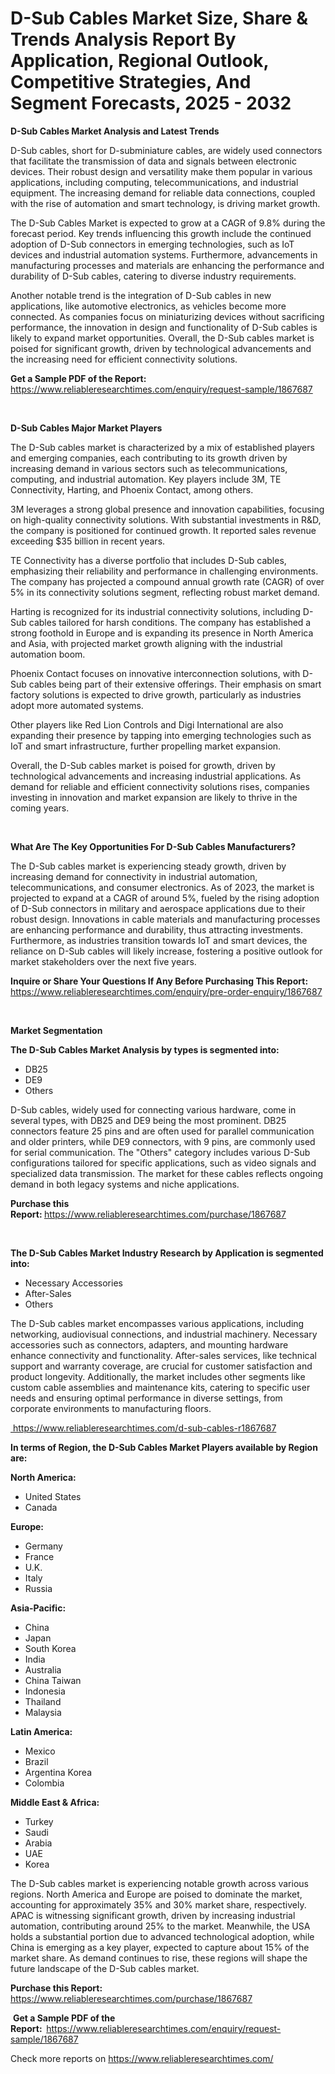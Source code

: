 <p><h1>D-Sub Cables Market Size, Share & Trends Analysis Report By Application, Regional Outlook, Competitive Strategies, And Segment Forecasts, 2025 - 2032</h1></p><p><strong>D-Sub Cables Market Analysis and Latest Trends</strong></p>
<p><p>D-Sub cables, short for D-subminiature cables, are widely used connectors that facilitate the transmission of data and signals between electronic devices. Their robust design and versatility make them popular in various applications, including computing, telecommunications, and industrial equipment. The increasing demand for reliable data connections, coupled with the rise of automation and smart technology, is driving market growth.</p><p>The D-Sub Cables Market is expected to grow at a CAGR of 9.8% during the forecast period. Key trends influencing this growth include the continued adoption of D-Sub connectors in emerging technologies, such as IoT devices and industrial automation systems. Furthermore, advancements in manufacturing processes and materials are enhancing the performance and durability of D-Sub cables, catering to diverse industry requirements.</p><p>Another notable trend is the integration of D-Sub cables in new applications, like automotive electronics, as vehicles become more connected. As companies focus on miniaturizing devices without sacrificing performance, the innovation in design and functionality of D-Sub cables is likely to expand market opportunities. Overall, the D-Sub cables market is poised for significant growth, driven by technological advancements and the increasing need for efficient connectivity solutions.</p></p>
<p><strong>Get a Sample PDF of the Report:&nbsp;</strong> <a href="https://www.reliableresearchtimes.com/enquiry/request-sample/1867687?utm_campaign=2193&utm_medium=2&utm_source=Github&utm_content=ia&utm_term=07042025&utm_id=d-sub-cables">https://www.reliableresearchtimes.com/enquiry/request-sample/1867687</a></p>
<p>&nbsp;</p>
<p><strong>D-Sub Cables Major Market Players</strong></p>
<p><p>The D-Sub cables market is characterized by a mix of established players and emerging companies, each contributing to its growth driven by increasing demand in various sectors such as telecommunications, computing, and industrial automation. Key players include 3M, TE Connectivity, Harting, and Phoenix Contact, among others.</p><p>3M leverages a strong global presence and innovation capabilities, focusing on high-quality connectivity solutions. With substantial investments in R&D, the company is positioned for continued growth. It reported sales revenue exceeding $35 billion in recent years.</p><p>TE Connectivity has a diverse portfolio that includes D-Sub cables, emphasizing their reliability and performance in challenging environments. The company has projected a compound annual growth rate (CAGR) of over 5% in its connectivity solutions segment, reflecting robust market demand.</p><p>Harting is recognized for its industrial connectivity solutions, including D-Sub cables tailored for harsh conditions. The company has established a strong foothold in Europe and is expanding its presence in North America and Asia, with projected market growth aligning with the industrial automation boom.</p><p>Phoenix Contact focuses on innovative interconnection solutions, with D-Sub cables being part of their extensive offerings. Their emphasis on smart factory solutions is expected to drive growth, particularly as industries adopt more automated systems.</p><p>Other players like Red Lion Controls and Digi International are also expanding their presence by tapping into emerging technologies such as IoT and smart infrastructure, further propelling market expansion.</p><p>Overall, the D-Sub cables market is poised for growth, driven by technological advancements and increasing industrial applications. As demand for reliable and efficient connectivity solutions rises, companies investing in innovation and market expansion are likely to thrive in the coming years.</p></p>
<p>&nbsp;</p>
<p><strong>What Are The Key Opportunities For D-Sub Cables Manufacturers?</strong></p>
<p><p>The D-Sub cables market is experiencing steady growth, driven by increasing demand for connectivity in industrial automation, telecommunications, and consumer electronics. As of 2023, the market is projected to expand at a CAGR of around 5%, fueled by the rising adoption of D-Sub connectors in military and aerospace applications due to their robust design. Innovations in cable materials and manufacturing processes are enhancing performance and durability, thus attracting investments. Furthermore, as industries transition towards IoT and smart devices, the reliance on D-Sub cables will likely increase, fostering a positive outlook for market stakeholders over the next five years.</p></p>
<p><strong>Inquire or Share Your Questions If Any Before Purchasing This Report:</strong> <a href="https://www.reliableresearchtimes.com/enquiry/pre-order-enquiry/1867687?utm_campaign=2193&utm_medium=2&utm_source=Github&utm_content=ia&utm_term=07042025&utm_id=d-sub-cables">https://www.reliableresearchtimes.com/enquiry/pre-order-enquiry/1867687</a></p>
<p>&nbsp;</p>
<p><strong>Market Segmentation</strong></p>
<p><strong>The D-Sub Cables Market Analysis by types is segmented into:</strong></p>
<p><ul><li>DB25</li><li>DE9</li><li>Others</li></ul></p>
<p><p>D-Sub cables, widely used for connecting various hardware, come in several types, with DB25 and DE9 being the most prominent. DB25 connectors feature 25 pins and are often used for parallel communication and older printers, while DE9 connectors, with 9 pins, are commonly used for serial communication. The "Others" category includes various D-Sub configurations tailored for specific applications, such as video signals and specialized data transmission. The market for these cables reflects ongoing demand in both legacy systems and niche applications.</p></p>
<p><strong>Purchase this Report:&nbsp;</strong><a href="https://www.reliableresearchtimes.com/purchase/1867687?utm_campaign=2193&utm_medium=2&utm_source=Github&utm_content=ia&utm_term=07042025&utm_id=d-sub-cables">https://www.reliableresearchtimes.com/purchase/1867687</a></p>
<p>&nbsp;</p>
<p><strong>The D-Sub Cables Market Industry Research by Application is segmented into:</strong></p>
<p><ul><li>Necessary Accessories</li><li>After-Sales</li><li>Others</li></ul></p>
<p><p>The D-Sub cables market encompasses various applications, including networking, audiovisual connections, and industrial machinery. Necessary accessories such as connectors, adapters, and mounting hardware enhance connectivity and functionality. After-sales services, like technical support and warranty coverage, are crucial for customer satisfaction and product longevity. Additionally, the market includes other segments like custom cable assemblies and maintenance kits, catering to specific user needs and ensuring optimal performance in diverse settings, from corporate environments to manufacturing floors.</p></p>
<p><a href="https://www.reliableresearchtimes.com/d-sub-cables-r1867687?utm_campaign=2193&utm_medium=2&utm_source=Github&utm_content=ia&utm_term=07042025&utm_id=d-sub-cables">&nbsp;https://www.reliableresearchtimes.com/d-sub-cables-r1867687</a></p>
<p><strong>In terms of Region, the D-Sub Cables Market Players available by Region are:</strong></p>
<p>
    <p> <strong> North America: </strong>
        <ul>
            <li>United States</li>
            <li>Canada</li>
        </ul>
        </p> 
    <p> <strong> Europe: </strong>
        <ul>
            <li>Germany</li>
            <li>France</li>
            <li>U.K.</li>
            <li>Italy</li>
            <li>Russia</li>
        </ul>
        </p> 
    <p> <strong> Asia-Pacific: </strong>
        <ul>
            <li>China</li>
            <li>Japan</li>
            <li>South Korea</li>
            <li>India</li>
            <li>Australia</li>
            <li>China Taiwan</li>
            <li>Indonesia</li>
            <li>Thailand</li>
            <li>Malaysia</li>
        </ul>
        </p> 
    <p> <strong> Latin America: </strong>
        <ul>
            <li>Mexico</li>
            <li>Brazil</li>
            <li>Argentina Korea</li>
            <li>Colombia</li>
        </ul>
        </p> 
    <p> <strong> Middle East & Africa: </strong>
        <ul>
            <li>Turkey</li>
            <li>Saudi</li>
            <li>Arabia</li>
            <li>UAE</li>
            <li>Korea</li>
        </ul>
    </p>
    </p>
<p><p>The D-Sub cables market is experiencing notable growth across various regions. North America and Europe are poised to dominate the market, accounting for approximately 35% and 30% market share, respectively. APAC is witnessing significant growth, driven by increasing industrial automation, contributing around 25% to the market. Meanwhile, the USA holds a substantial portion due to advanced technological adoption, while China is emerging as a key player, expected to capture about 15% of the market share. As demand continues to rise, these regions will shape the future landscape of the D-Sub cables market.</p></p>
<p><strong>Purchase this Report: </strong><a href="https://www.reliableresearchtimes.com/purchase/1867687?utm_campaign=2193&utm_medium=2&utm_source=Github&utm_content=ia&utm_term=07042025&utm_id=d-sub-cables">https://www.reliableresearchtimes.com/purchase/1867687</a></p>
<p>&nbsp;<strong>Get a Sample PDF of the Report:&nbsp;&nbsp;</strong><a href="https://www.reliableresearchtimes.com/enquiry/request-sample/1867687?utm_campaign=2193&utm_medium=2&utm_source=Github&utm_content=ia&utm_term=07042025&utm_id=d-sub-cables">https://www.reliableresearchtimes.com/enquiry/request-sample/1867687</a></p>
<p><strong></strong></p>
<p>Check more reports on <a href="https://www.reliableresearchtimes.com/?utm_campaign=2193&utm_medium=2&utm_source=Github&utm_content=ia&utm_term=07042025&utm_id=d-sub-cables">https://www.reliableresearchtimes.com/</a></p>